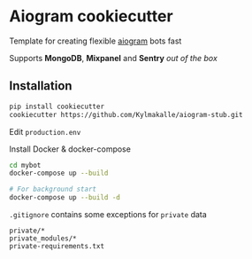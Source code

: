 # Aiogram cookiecutter

Template for creating flexible [aiogram](https://github.com/aiogram) bots fast

Supports **MongoDB**, **Mixpanel** and **Sentry** _out of the box_

## Installation

```bash
pip install cookiecutter
cookiecutter https://github.com/Kylmakalle/aiogram-stub.git
```


Edit `production.env`

Install Docker & docker-compose

```bash
cd mybot
docker-compose up --build

# For background start
docker-compose up --build -d

```


`.gitignore` contains some exceptions for `private` data

```
private/*
private_modules/*
private-requirements.txt
```

